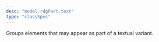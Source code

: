 ```yaml
---
desc: "model.rdgPart.text"
type: "classSpec"
---
```


Groups elements that may appear as part of a textual variant.